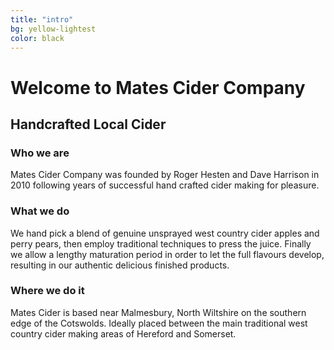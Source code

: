 ```yaml
---
title: "intro"
bg: yellow-lightest
color: black
---
```


# Welcome to Mates Cider Company
## Handcrafted Local Cider

### Who we are

Mates Cider Company was founded by Roger Hesten and Dave Harrison in 2010 following years of successful hand crafted cider making for pleasure.

### What we do

We hand pick a blend of genuine unsprayed west country cider apples and perry pears, then employ traditional techniques to press the juice.
Finally we allow a lengthy maturation period in order to let the full flavours develop, resulting in our authentic delicious finished products.

### Where we do it

Mates Cider is based near Malmesbury, North Wiltshire on the southern edge of the Cotswolds.
Ideally placed between the main traditional west country cider making areas of Hereford and Somerset.
